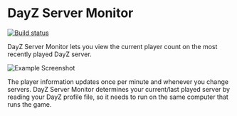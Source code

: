 # DayZ Server Monitor

[![Build status](https://github.com/tjensen/DayZServerMonitor/actions/workflows/test-and-build.yml/badge.svg)](https://github.com/tjensen/DayZServerMonitor/actions/workflows/test-and-build.yml)

DayZ Server Monitor lets you view the current player count on the most recently
played DayZ server.

![Example Screenshot](https://i.imgur.com/gS94jXv.png)

The player information updates once per minute and whenever you change servers.
DayZ Server Monitor determines your current/last played server by reading your
DayZ profile file, so it needs to run on the same computer that runs the game.
